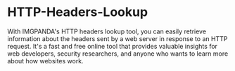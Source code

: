 # HTTP-Headers-Lookup
With IMGPANDA's HTTP headers lookup tool, you can easily retrieve information about the headers sent by a web server in response to an HTTP request. It's a fast and free online tool that provides valuable insights for web developers, security researchers, and anyone who wants to learn more about how websites work.
